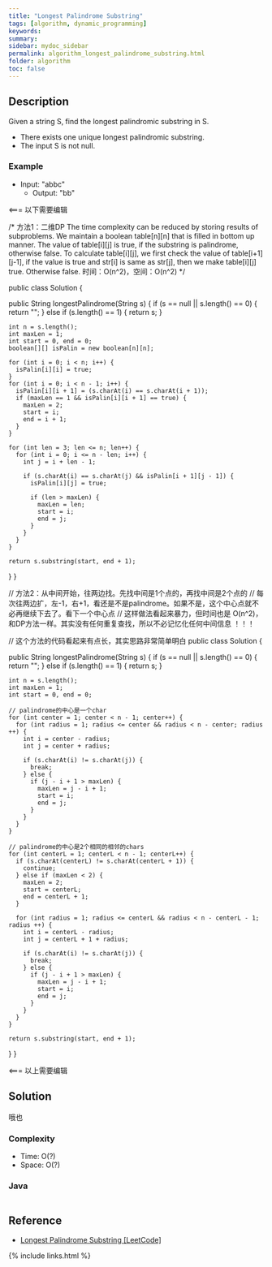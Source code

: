 ```yaml
---
title: "Longest Palindrome Substring"
tags: [algorithm, dynamic_programming]
keywords:
summary:
sidebar: mydoc_sidebar
permalink: algorithm_longest_palindrome_substring.html
folder: algorithm
toc: false
---
```


## Description
Given a string S, find the longest palindromic substring in S.
* There exists one unique longest palindromic substring.    
* The input S is not null.

### Example
* Input: "abbc"
  * Output: "bb"


<=== 以下需要编辑

/* 方法1：二维DP
The time complexity can be reduced by storing results of subproblems. 
We maintain a boolean table[n][n] that is filled in bottom up manner. 
The value of table[i][j] is true, if the substring is palindrome, otherwise false. 
To calculate table[i][j], we first check the value of table[i+1][j-1], if the value is true and str[i] is same as str[j], 
then we make table[i][j] true. Otherwise false.
时间：O(n^2)，空间：O(n^2)   */

public class Solution {
  
  public String longestPalindrome(String s) {
    if (s == null || s.length() == 0) {
      return "";
    } else if (s.length() == 1) {
      return s;
    }
    
    int n = s.length();
    int maxLen = 1;
    int start = 0, end = 0;
    boolean[][] isPalin = new boolean[n][n];
    
    for (int i = 0; i < n; i++) {
      isPalin[i][i] = true;
    }
    for (int i = 0; i < n - 1; i++) {
      isPalin[i][i + 1] = (s.charAt(i) == s.charAt(i + 1));
      if (maxLen == 1 && isPalin[i][i + 1] == true) {
        maxLen = 2;
        start = i;
        end = i + 1;
      }
    }
    
    for (int len = 3; len <= n; len++) {
      for (int i = 0; i <= n - len; i++) {
        int j = i + len - 1;
        
        if (s.charAt(i) == s.charAt(j) && isPalin[i + 1][j - 1]) {
          isPalin[i][j] = true;
          
          if (len > maxLen) {
            maxLen = len;
            start = i;
            end = j;
          }
        }
      }
    }
    
    return s.substring(start, end + 1);
  }
}


// 方法2：从中间开始，往两边找。先找中间是1个点的，再找中间是2个点的
// 每次往两边扩，左-1，右+1，看还是不是palindrome。如果不是，这个中心点就不必再继续下去了。看下一个中心点
// 这样做法看起来暴力，但时间也是 O(n^2)，和DP方法一样。其实没有任何重复查找，所以不必记忆化任何中间信息 ！！！

// 这个方法的代码看起来有点长，其实思路非常简单明白
public class Solution {
  
  public String longestPalindrome(String s) {
    if (s == null || s.length() == 0) {
      return "";
    } else if (s.length() == 1) {
      return s;
    }
    
    int n = s.length();
    int maxLen = 1;
    int start = 0, end = 0;
    
    // palindrome的中心是一个char
    for (int center = 1; center < n - 1; center++) {
      for (int radius = 1; radius <= center && radius < n - center; radius ++) {
        int i = center - radius;
        int j = center + radius;
        
        if (s.charAt(i) != s.charAt(j)) {
          break;
        } else {
          if (j - i + 1 > maxLen) {
            maxLen = j - i + 1;
            start = i;
            end = j;
          }
        }
      }
    }
    
    // palindrome的中心是2个相同的相邻的chars
    for (int centerL = 1; centerL < n - 1; centerL++) {
      if (s.charAt(centerL) != s.charAt(centerL + 1)) {
        continue;
      } else if (maxLen < 2) {
        maxLen = 2;
        start = centerL;
        end = centerL + 1;
      }
      
      for (int radius = 1; radius <= centerL && radius < n - centerL - 1; radius ++) {
        int i = centerL - radius;
        int j = centerL + 1 + radius;
        
        if (s.charAt(i) != s.charAt(j)) {
          break;
        } else {
          if (j - i + 1 > maxLen) {
            maxLen = j - i + 1;
            start = i;
            end = j;
          }
        }
      }
    }
    
    return s.substring(start, end + 1);
  }
}


<=== 以上需要编辑

## Solution
哦也

### Complexity
* Time: O(?)
* Space: O(?)

### Java
```java

```

## Reference
* [Longest Palindrome Substring [LeetCode]](https://leetcode.com/problems/longest-palindromic-substring/description/)

{% include links.html %}
